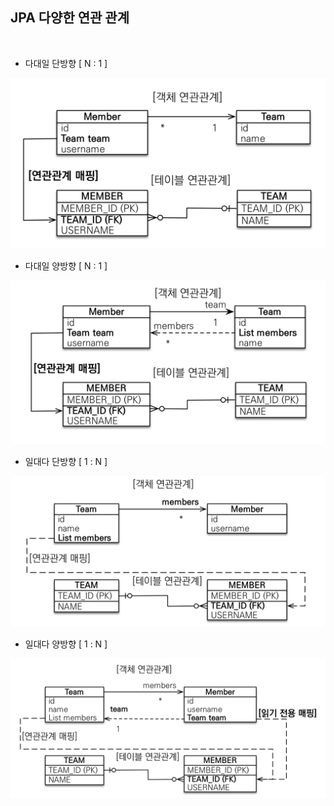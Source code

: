 ## JPA 다양한 연관 관계

<br>

* 다대일 단방향 [ N : 1 ]

![](img/2021-04-01_Jpa01.png)


* 다대일 양방향 [ N : 1 ]

![](img/2021-04-01_Jpa02.png)

* 일대다 단방향 [ 1 : N ]

![](img/2021-04-01_Jpa03.png)


* 일대다 양방향 [ 1 : N ]

![](img/2021-04-01_Jpa04.png)
